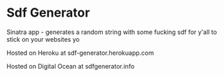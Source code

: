 # Sdf Generator

Sinatra app - generates a random string with some fucking sdf for y'all to stick on your websites yo

Hosted on Heroku at sdf-generator.herokuapp.com

Hosted on Digital Ocean at sdfgenerator.info
